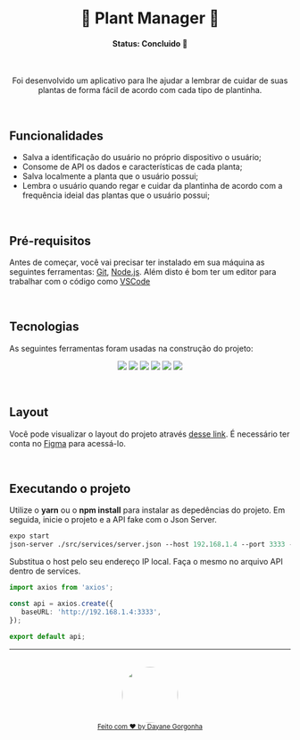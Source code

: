 <h1 align="center">🌱 Plant Manager 🌵</h1>

<h4 align="center"> 
	  Status: Concluido 🚀 
</h4>

<br />

<p align="center">Foi desenvolvido um aplicativo para lhe ajudar a lembrar de cuidar de suas plantas de forma fácil de acordo com cada tipo de plantinha.</p>

<br />

## Funcionalidades

-  Salva a identificação do usuário no próprio dispositivo o usuário;
- Consome de API os dados e características de cada planta;
- Salva localmente a planta que o usuário possui;
- Lembra o usuário quando regar e cuidar da plantinha de acordo com a frequência ideial das plantas que o usuário possui;

<br />

## Pré-requisitos

Antes de começar, você vai precisar ter instalado em sua máquina as seguintes ferramentas:
[Git](https://git-scm.com), [Node.js](https://nodejs.org/en/). 
Além disto é bom ter um editor para trabalhar com o código como [VSCode](https://code.visualstudio.com/)

<br />

##  Tecnologias

As seguintes ferramentas foram usadas na construção do projeto:

<p align="center">
  <img  src="https://img.shields.io/badge/react_native-%2320232a.svg?style=for-the-badge&logo=react&logoColor=%2361DAFB">
  <img  src="https://img.shields.io/badge/-TypeScript-3178C6?&style=for-the-badge&logoColor=fff&logo=TypeScript&logoWidth=25"/>
  <img  src="https://img.shields.io/badge/expo-1C1E24?style=for-the-badge&logo=expo&logoColor="/>
  <img  src="https://img.shields.io/badge/axios-7D4698?style=for-the-badge&logo=axios-Browser&logoColor=white"/>
  <img  src="https://img.shields.io/badge/lottie-3ECF8E?style=for-the-badge&logo=lottie&logoColor=white"/>
  <img  src="https://img.shields.io/badge/JSON%20SERVER-black?style=for-the-badge&logo=JSON%20web%20tokens"/>
</p>

<br />

## Layout

Você pode visualizar o layout do projeto através [desse link](https://www.figma.com/file/IhQRtrOZdu3TrvkPYREzOy/PlantManager/duplicate). É necessário ter conta no [Figma](http://figma.com/) para acessá-lo.

<br />

## Executando o projeto

Utilize o **yarn** ou o **npm install** para instalar as depedências do projeto.
Em seguida, inicie o projeto e a API fake com o Json Server.

```cl
expo start
json-server ./src/services/server.json --host 192.168.1.4 --port 3333 --delay 700
```

 Substitua o host pelo seu endereço IP local. Faça o mesmo no arquivo API dentro de services.
 
 
 ```ts
 import axios from 'axios';

const api = axios.create({
    baseURL: 'http://192.168.1.4:3333',
});

export default api;
```


---

<div align="center">
  <br />
  <a href="https://github.com/daygorgonha">
    <img style="border-radius: 50%;" src="https://avatars.githubusercontent.com/u/97552170?v=4" width="100px;" alt=""/>
    <br />
    <small>Feito com ❤️ by <a href="https://www.linkedin.com/in/dayanegorgonha/">Dayane Gorgonha</small>
  </a>
</div>
